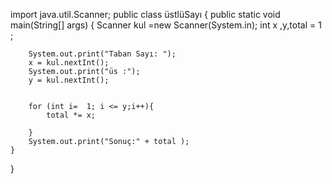 import java.util.Scanner;
public class üstlüSayı {
    public static void main(String[] args) {
        Scanner kul =new Scanner(System.in);
        int x ,y,total = 1 ;

        System.out.print("Taban Sayı: ");
        x = kul.nextInt();
        System.out.print("üs :");
        y = kul.nextInt();


        for (int i=  1; i <= y;i++){
            total *= x;

        }
        System.out.print("Sonuç:" + total );
    }
}

